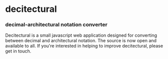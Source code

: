 # decitectural
### decimal-architectural notation converter
Decitectural is a small javascript web application designed for converting between decimal and architectural notation. The source is now open and available to all. If you're interested in helping to improve decitectural, please get in touch.
